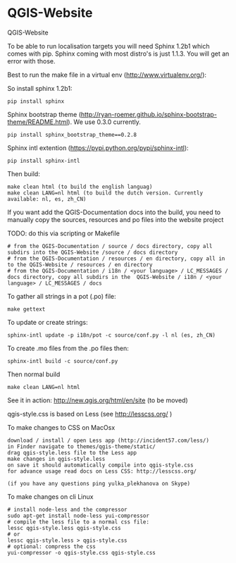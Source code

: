 QGIS-Website
============

QGIS-Website

To be able to run localisation targets you will need Sphinx 1.2b1 which comes with pip. 
Sphinx coming with most distro's is just 1.1.3. You will get an error with those.

Best to run the make file in a virtual env (http://www.virtualenv.org/):

So install sphinx 1.2b1:

    pip install sphinx

Sphinx bootstrap theme (http://ryan-roemer.github.io/sphinx-bootstrap-theme/README.html).
We use 0.3.0 currently.

    pip install sphinx_bootstrap_theme==0.2.8

Sphinx intl extention (https://pypi.python.org/pypi/sphinx-intl):

    pip install sphinx-intl

Then build:

    make clean html (to build the english languag)
    make clean LANG=nl html (to build the dutch version. Currently available: nl, es, zh_CN)

If you want add the QGIS-Documentation docs into the build, you need to manually copy the sources, resources and po files into the website project

TODO: do this via scripting or Makefile

    # from the QGIS-Documentation / source / docs directory, copy all subdirs into the QGIS-Website /source / docs directory
    # from the QGIS-Documentation / resources / en directory, copy all in to the QGIS-Website / resources / en directory
    # from the QGIS-Documentation / i18n / <your language> / LC_MESSAGES / docs directory, copy all subdirs in the  QGIS-Website / i18n / <your language> / LC_MESSAGES / docs

To gather all strings in a pot (.po) file:

    make gettext

To update or create strings:

    sphinx-intl update -p i18n/pot -c source/conf.py -l nl (es, zh_CN)

To create .mo files from the .po files then:

    sphinx-intl build -c source/conf.py

Then normal build

    make clean LANG=nl html
    
See it in action: http://new.qgis.org/html/en/site (to be moved)

qgis-style.css is based on Less (see http://lesscss.org/ )

To make changes to CSS on MacOsx
 
    download / install / open Less app (http://incident57.com/less/)
    in Finder navigate to themes/qgis-theme/static/
    drag qgis-style.less file to the Less app
    make changes in qgis-style.less
    on save it should automatically compile into qgis-style.css
    for advance usage read docs on Less CSS: http://lesscss.org/

    (if you have any questions ping yulka_plekhanova on Skype)

To make changes on cli Linux

    # install node-less and the compressor
    sudo apt-get install node-less yui-compressor
    # compile the less file to a normal css file:
    lessc qgis-style.less qgis-style.css
    # or
    lessc qgis-style.less > qgis-style.css
    # optional: compress the css
    yui-compressor -o qgis-style.css qgis-style.css
    
